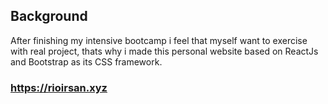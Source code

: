## Background
After finishing my intensive bootcamp i feel that myself want to exercise with real project, thats why i made this personal website based on ReactJs and Bootstrap as its CSS framework.


### https://rioirsan.xyz
